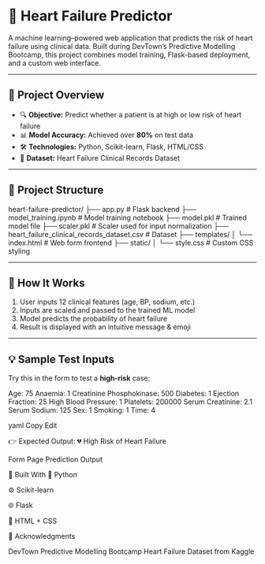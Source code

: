# 💓 Heart Failure Predictor

A machine learning–powered web application that predicts the risk of heart failure using clinical data. Built during DevTown’s Predictive Modelling Bootcamp, this project combines model training, Flask-based deployment, and a custom web interface.

---

## 📌 Project Overview

- 🔍 **Objective:** Predict whether a patient is at high or low risk of heart failure
- 📊 **Model Accuracy:** Achieved over **80%** on test data
- 🛠️ **Technologies:** Python, Scikit-learn, Flask, HTML/CSS
- 📁 **Dataset:** Heart Failure Clinical Records Dataset

---

## 📂 Project Structure

heart-failure-predictor/
├── app.py # Flask backend
├── model_training.ipynb # Model training notebook
├── model.pkl # Trained model file
├── scaler.pkl # Scaler used for input normalization
├── heart_failure_clinical_records_dataset.csv # Dataset
├── templates/
│ └── index.html # Web form frontend
├── static/
│ └── style.css # Custom CSS styling


---

## 🧠 How It Works

1. User inputs 12 clinical features (age, BP, sodium, etc.)
2. Inputs are scaled and passed to the trained ML model
3. Model predicts the probability of heart failure
4. Result is displayed with an intuitive message & emoji

---

## 💡 Sample Test Inputs

Try this in the form to test a **high-risk** case:

Age: 75
Anaemia: 1
Creatinine Phosphokinase: 500
Diabetes: 1
Ejection Fraction: 25
High Blood Pressure: 1
Platelets: 200000
Serum Creatinine: 2.1
Serum Sodium: 125
Sex: 1
Smoking: 1
Time: 4

yaml
Copy
Edit

👉 Expected Output: 💔 High Risk of Heart Failure





Form Page	Prediction Output

🏁 Built With
🐍 Python

⚙️ Scikit-learn

🌐 Flask

💅 HTML + CSS


🙏 Acknowledgments

DevTown Predictive Modelling Bootcamp
Heart Failure Dataset from Kaggle


